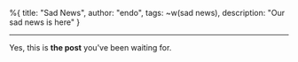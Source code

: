 %{
    title: "Sad News",
    author: "endo",
    tags: ~w(sad news),
    description: "Our sad news is here"
}

---

Yes, this is **the post** you've been waiting for.
